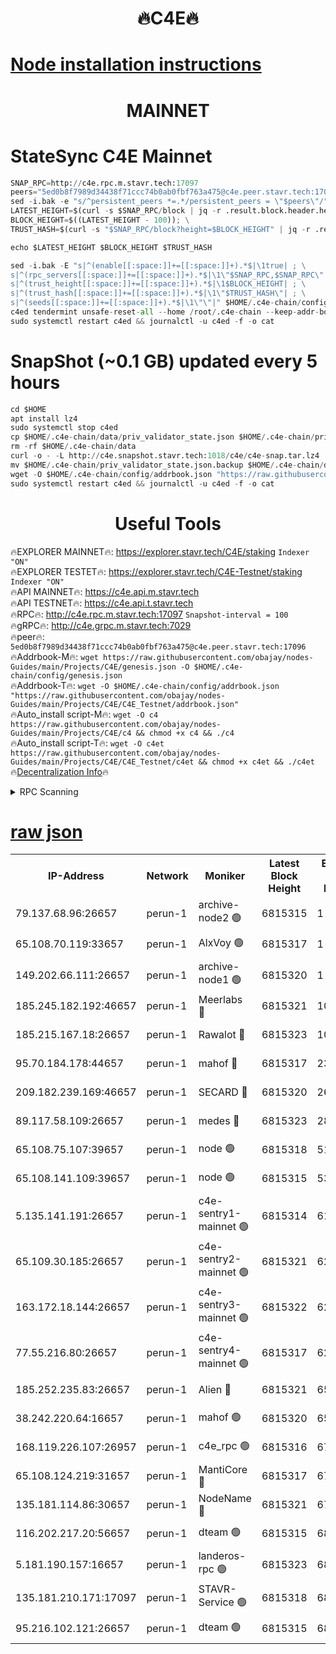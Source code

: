 <h1 align="center"> 🔥C4E🔥</h1>

[Node installation instructions](https://github.com/obajay/nodes-Guides/tree/main/Projects/C4E)
=

<h1 align="center"> MAINNET</h1>

# StateSync C4E Mainnet
```python
SNAP_RPC=http://c4e.rpc.m.stavr.tech:17097
peers="5ed0b8f7989d34438f71ccc74b0ab0fbf763a475@c4e.peer.stavr.tech:17096"
sed -i.bak -e "s/^persistent_peers *=.*/persistent_peers = \"$peers\"/" $HOME/.c4e-chain/config/config.toml
LATEST_HEIGHT=$(curl -s $SNAP_RPC/block | jq -r .result.block.header.height); \
BLOCK_HEIGHT=$((LATEST_HEIGHT - 100)); \
TRUST_HASH=$(curl -s "$SNAP_RPC/block?height=$BLOCK_HEIGHT" | jq -r .result.block_id.hash)

echo $LATEST_HEIGHT $BLOCK_HEIGHT $TRUST_HASH

sed -i.bak -E "s|^(enable[[:space:]]+=[[:space:]]+).*$|\1true| ; \
s|^(rpc_servers[[:space:]]+=[[:space:]]+).*$|\1\"$SNAP_RPC,$SNAP_RPC\"| ; \
s|^(trust_height[[:space:]]+=[[:space:]]+).*$|\1$BLOCK_HEIGHT| ; \
s|^(trust_hash[[:space:]]+=[[:space:]]+).*$|\1\"$TRUST_HASH\"| ; \
s|^(seeds[[:space:]]+=[[:space:]]+).*$|\1\"\"|" $HOME/.c4e-chain/config/config.toml
c4ed tendermint unsafe-reset-all --home /root/.c4e-chain --keep-addr-book
sudo systemctl restart c4ed && journalctl -u c4ed -f -o cat
```
# SnapShot (~0.1 GB) updated every 5 hours
```python
cd $HOME
apt install lz4
sudo systemctl stop c4ed
cp $HOME/.c4e-chain/data/priv_validator_state.json $HOME/.c4e-chain/priv_validator_state.json.backup
rm -rf $HOME/.c4e-chain/data
curl -o - -L http://c4e.snapshot.stavr.tech:1018/c4e/c4e-snap.tar.lz4 | lz4 -c -d - | tar -x -C $HOME/.c4e-chain --strip-components 2
mv $HOME/.c4e-chain/priv_validator_state.json.backup $HOME/.c4e-chain/data/priv_validator_state.json
wget -O $HOME/.c4e-chain/config/addrbook.json "https://raw.githubusercontent.com/obajay/nodes-Guides/main/Projects/C4E/addrbook.json"
sudo systemctl restart c4ed && journalctl -u c4ed -f -o cat
```
 <h1 align="center"> Useful Tools</h1>

🔥EXPLORER MAINNET🔥:  https://explorer.stavr.tech/C4E/staking            `Indexer "ON"` \
🔥EXPLORER TESTET🔥:   https://explorer.stavr.tech/C4E-Testnet/staking     `Indexer "ON"` \
🔥API MAINNET🔥:       https://c4e.api.m.stavr.tech \
🔥API TESTNET🔥:       https://c4e.api.t.stavr.tech \
🔥RPC🔥:               http://c4e.rpc.m.stavr.tech:17097                  `Snapshot-interval = 100` \
🔥gRPC🔥:              http://c4e.grpc.m.stavr.tech:7029 \
🔥peer🔥:              `5ed0b8f7989d34438f71ccc74b0ab0fbf763a475@c4e.peer.stavr.tech:17096` \
🔥Addrbook-M🔥:    ```wget https://raw.githubusercontent.com/obajay/nodes-Guides/main/Projects/C4E/genesis.json -O $HOME/.c4e-chain/config/genesis.json``` \
🔥Addrbook-T🔥:    ```wget -O $HOME/.c4e-chain/config/addrbook.json "https://raw.githubusercontent.com/obajay/nodes-Guides/main/Projects/C4E/C4E_Testnet/addrbook.json"``` \
🔥Auto_install script-M🔥: ```wget -O c4 https://raw.githubusercontent.com/obajay/nodes-Guides/main/Projects/C4E/c4 && chmod +x c4 && ./c4``` \
🔥Auto_install script-T🔥: ```wget -O c4et https://raw.githubusercontent.com/obajay/nodes-Guides/main/Projects/C4E/C4E_Testnet/c4et && chmod +x c4et && ./c4et``` \
🔥[Decentralization Info](https://github.com/obajay/StateSync-snapshots/tree/main/Projects/C4E/Decentralization)🔥




<details>
<summary>RPC Scanning</summary>

<h2 align="center"> We scan nodes in real time every 4 hours. And we provide the final result of RPC endpoints.
We cannot influence the operation of these nodes in any way. </h2>


```python
If Voting Power is higher than 0 --> then the Node is a validator of the network and may be subject to attack and be a potential threat to the chain.
```
```python
We marked such validators with a red symbol
```

</details>

[raw json](https://rpc-check.c4e.stavr.tech/c4e/rpc-c4e-result.json)
=



<table><tr><th>IP-Address</th><th>Network</th><th>Moniker</th><th>Latest Block Height</th><th>Earliest Block Height</th><th>Catching Up</th><th>Tx Index</th><th>Voting Power</th><th>Scan Time</th></tr><tr><td>79.137.68.96:26657</td><td>perun-1</td><td>archive-node2 🟢</td><td>6815315</td><td>1</td><td>False</td><td>on</td><td>0</td><td>2024-01-20T14:46:26.114733837UTC</td></tr><tr><td>65.108.70.119:33657</td><td>perun-1</td><td>AlxVoy 🟢</td><td>6815317</td><td>1</td><td>False</td><td>on</td><td>0</td><td>2024-01-20T14:46:42.793034473UTC</td></tr><tr><td>149.202.66.111:26657</td><td>perun-1</td><td>archive-node1 🟢</td><td>6815320</td><td>1</td><td>False</td><td>on</td><td>0</td><td>2024-01-20T14:47:00.906035009UTC</td></tr><tr><td>185.245.182.192:46657</td><td>perun-1</td><td>Meerlabs 🔴</td><td>6815321</td><td>1051501</td><td>False</td><td>on</td><td>527310</td><td>2024-01-20T14:47:06.482107972UTC</td></tr><tr><td>185.215.167.18:26657</td><td>perun-1</td><td>Rawalot 🔴</td><td>6815323</td><td>1090501</td><td>False</td><td>on</td><td>701423</td><td>2024-01-20T14:47:18.441187671UTC</td></tr><tr><td>95.70.184.178:44657</td><td>perun-1</td><td>mahof 🔴</td><td>6815317</td><td>2342001</td><td>False</td><td>off</td><td>1864179</td><td>2024-01-20T14:46:39.933130328UTC</td></tr><tr><td>209.182.239.169:46657</td><td>perun-1</td><td>SECARD 🔴</td><td>6815320</td><td>2616101</td><td>False</td><td>off</td><td>1136703</td><td>2024-01-20T14:46:56.186680503UTC</td></tr><tr><td>89.117.58.109:26657</td><td>perun-1</td><td>medes 🔴</td><td>6815323</td><td>2826001</td><td>False</td><td>off</td><td>1484927</td><td>2024-01-20T14:47:13.568550257UTC</td></tr><tr><td>65.108.75.107:39657</td><td>perun-1</td><td>node 🟢</td><td>6815318</td><td>5198801</td><td>False</td><td>on</td><td>0</td><td>2024-01-20T14:46:45.162832054UTC</td></tr><tr><td>65.108.141.109:39657</td><td>perun-1</td><td>node 🟢</td><td>6815315</td><td>5303301</td><td>False</td><td>on</td><td>0</td><td>2024-01-20T14:46:28.576022975UTC</td></tr><tr><td>5.135.141.191:26657</td><td>perun-1</td><td>c4e-sentry1-mainnet 🟢</td><td>6815314</td><td>6198001</td><td>False</td><td>on</td><td>0</td><td>2024-01-20T14:46:24.945736221UTC</td></tr><tr><td>65.109.30.185:26657</td><td>perun-1</td><td>c4e-sentry2-mainnet 🟢</td><td>6815321</td><td>6238301</td><td>False</td><td>on</td><td>0</td><td>2024-01-20T14:47:06.125540192UTC</td></tr><tr><td>163.172.18.144:26657</td><td>perun-1</td><td>c4e-sentry3-mainnet 🟢</td><td>6815322</td><td>6239001</td><td>False</td><td>on</td><td>0</td><td>2024-01-20T14:47:07.144100662UTC</td></tr><tr><td>77.55.216.80:26657</td><td>perun-1</td><td>c4e-sentry4-mainnet 🟢</td><td>6815317</td><td>6241001</td><td>False</td><td>on</td><td>0</td><td>2024-01-20T14:46:40.395164034UTC</td></tr><tr><td>185.252.235.83:26657</td><td>perun-1</td><td>Alien 🔴</td><td>6815321</td><td>6502501</td><td>False</td><td>on</td><td>1136703</td><td>2024-01-20T14:47:01.621924819UTC</td></tr><tr><td>38.242.220.64:16657</td><td>perun-1</td><td>mahof 🟢</td><td>6815320</td><td>6545801</td><td>False</td><td>off</td><td>0</td><td>2024-01-20T14:46:58.541434037UTC</td></tr><tr><td>168.119.226.107:26957</td><td>perun-1</td><td>c4e_rpc 🟢</td><td>6815316</td><td>6715316</td><td>False</td><td>on</td><td>0</td><td>2024-01-20T14:46:32.946796282UTC</td></tr><tr><td>65.108.124.219:31657</td><td>perun-1</td><td>MantiCore 🔴</td><td>6815317</td><td>6715317</td><td>False</td><td>off</td><td>193303</td><td>2024-01-20T14:46:39.495786739UTC</td></tr><tr><td>135.181.114.86:30657</td><td>perun-1</td><td>NodeName 🔴</td><td>6815321</td><td>6796001</td><td>False</td><td>off</td><td>140495</td><td>2024-01-20T14:47:01.260167183UTC</td></tr><tr><td>116.202.217.20:56657</td><td>perun-1</td><td>dteam 🟢</td><td>6815315</td><td>6800901</td><td>False</td><td>on</td><td>0</td><td>2024-01-20T14:46:25.278480637UTC</td></tr><tr><td>5.181.190.157:16657</td><td>perun-1</td><td>landeros-rpc 🟢</td><td>6815323</td><td>6808001</td><td>False</td><td>on</td><td>0</td><td>2024-01-20T14:47:18.078750911UTC</td></tr><tr><td>135.181.210.171:17097</td><td>perun-1</td><td>STAVR-Service 🟢</td><td>6815318</td><td>6814001</td><td>False</td><td>on</td><td>0</td><td>2024-01-20T14:46:47.625208999UTC</td></tr><tr><td>95.216.102.121:26657</td><td>perun-1</td><td>dteam 🟢</td><td>6815315</td><td>6814501</td><td>False</td><td>on</td><td>0</td><td>2024-01-20T14:46:25.688983889UTC</td></tr></table>
